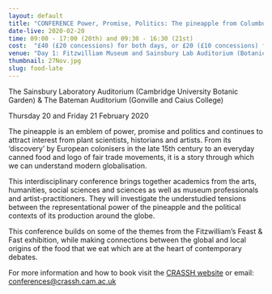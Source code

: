 ```yaml
---
layout: default
title: "CONFERENCE Power, Promise, Politics: The pineapple from Columbus to Del Monte"
date-live: 2020-02-20
time: 09:00 - 17:00 (20th) and 09:30 - 16:30 (21st)
cost:  "£40 (£20 concessions) for both days, or £20 (£10 concessions) for one day"
venue: "Day 1: Fitzwilliam Museum and Sainsbury Lab Auditorium (Botanic Garden); Day 2: Bateman Auditorium (Gonville and Caius)"
thumbnail: 27Nov.jpg
slug: food-late
---
```

The Sainsbury Laboratory Auditorium
(Cambridge University Botanic Garden) &
The Bateman Auditorium (Gonville and Caius College)

Thursday 20 and Friday 21 February 2020

The pineapple is an emblem of power, promise and politics and continues to attract interest from plant scientists, historians and artists. From its ‘discovery’ by European colonisers in the late 15th century to an everyday canned food and logo of fair trade movements, it is a story through which we can understand modern globalisation.

This interdisciplinary conference brings together academics from the arts, humanities, social sciences and sciences as well as museum professionals and artist-practitioners. They will investigate the understudied tensions between the representational power of the pineapple and the political contexts of its production around the globe.

This conference builds on some of the themes from the Fitzwilliam’s Feast & Fast exhibition, while making connections between the global and local origins of the food that we eat which are at the heart of contemporary debates.

For more information and how to book visit the [CRASSH website](http://www.crassh.cam.ac.uk/events/28582) or email: [conferences@crassh.cam.ac.uk](mailto:conferences@crassh.cam.ac.uk)
